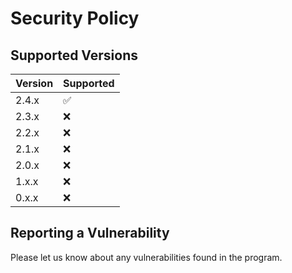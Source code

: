 # Security Policy

## Supported Versions

| Version | Supported          |
| ------- | ------------------ |
| 2.4.x   | :white_check_mark: |
| 2.3.x   | :x:                |
| 2.2.x   | :x:                |
| 2.1.x   | :x:                |
| 2.0.x   | :x:                |
| 1.x.x   | :x:                |
| 0.x.x   | :x:                |

## Reporting a Vulnerability

Please let us know about any vulnerabilities found in the program.
